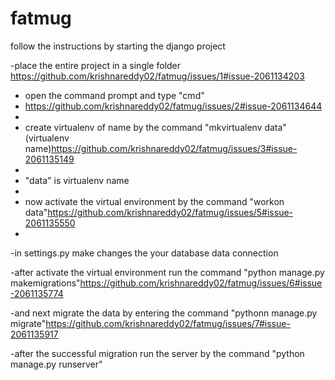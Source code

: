 # fatmug
follow the instructions by starting the django project

  -place the entire project in a single folder
  https://github.com/krishnareddy02/fatmug/issues/1#issue-2061134203

  - open the command prompt and type "cmd"
  - https://github.com/krishnareddy02/fatmug/issues/2#issue-2061134644
  - 
  - create virtualenv of name  by the command "mkvirtualenv data"(virtualenv name)https://github.com/krishnareddy02/fatmug/issues/3#issue-2061135149
  - 
  - "data" is virtualenv name
  - 
  - now activate the virtual environment by the command "workon data"https://github.com/krishnareddy02/fatmug/issues/5#issue-2061135550
  - 
  -in settings.py make changes the your database data connection

  -after activate the virtual environment run the command "python manage.py makemigrations"https://github.com/krishnareddy02/fatmug/issues/6#issue-2061135774
  
  -and next migrate the data by entering the command "pythonn manage.py migrate"https://github.com/krishnareddy02/fatmug/issues/7#issue-2061135917
  
  -after the successful migration run the server by the command "python manage.py runserver"
  
  
  
